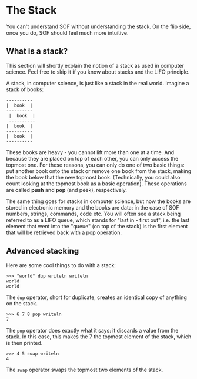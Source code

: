 # The Stack

You can't understand SOF without understanding the stack. On the flip side, once you do, SOF should feel much more intuitive.

## What is a stack?

This section will shortly explain the notion of a stack as used in computer science. Feel free to skip it if you know about stacks and the LIFO principle.

A stack, in computer science, is just like a stack in the real world. Imagine a stack of books:

```
----------
|  book  |
----------
 |  book  |
 ----------
|  book  |
----------
|  book  |
----------
```

These books are heavy - you cannot lift more than one at a time. And because they are placed on top of each other, you can only access the topmost one. For these reasons, you can only do one of two basic things: put another book onto the stack or remove one book from the stack, making the book below that the new topmost book. (Technically, you could also count looking at the topmost book as a basic operation). These operations are called **push** and **pop** (and peek), respectively.

The same thing goes for stacks in computer science, but now the books are stored in electronic memory and the books are data: in the case of SOF numbers, strings, commands, code etc. You will often see a stack being referred to as a LIFO queue, which stands for "last in - first out", i.e. the last element that went into the "queue" (on top of the stack) is the first element that will be retrieved back with a pop operation.

## Advanced stacking

Here are some cool things to do with a stack:

```sof
>>> "world" dup writeln writeln
world
world
```

The `dup` operator, short for duplicate, creates an identical copy of anything on the stack.

```sof
>>> 6 7 8 pop writeln
7
```

The `pop` operator does exactly what it says: it discards a value from the stack. In this case, this makes the 7 the topmost element of the stack, which is then printed.

```sof
>>> 4 5 swap writeln
4
```

The `swap` operator swaps the topmost two elements of the stack.

